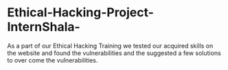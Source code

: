 # Ethical-Hacking-Project-InternShala-
As a part of our Ethical Hacking Training we tested our acquired skills on the website and found the vulnerabilities and the suggested a few solutions to over come the vulnerabilities.

